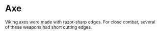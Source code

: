 # Axe
 Viking axes were made with razor-sharp edges. For close combat, several of these weapons had short cutting edges.

